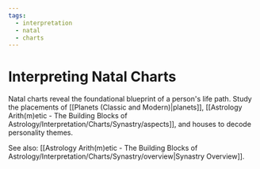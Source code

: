 ```yaml
---
tags:
  - interpretation
  - natal
  - charts
---
```

# Interpreting Natal Charts

Natal charts reveal the foundational blueprint of a person's life path. Study the placements of [[Planets (Classic and Modern)|planets]], [[Astrology Arith(m)etic - The Building Blocks of Astrology/Interpretation/Charts/Synastry/aspects]], and houses to decode personality themes.

See also: [[Astrology Arith(m)etic - The Building Blocks of Astrology/Interpretation/Charts/Synastry/overview|Synastry Overview]].
